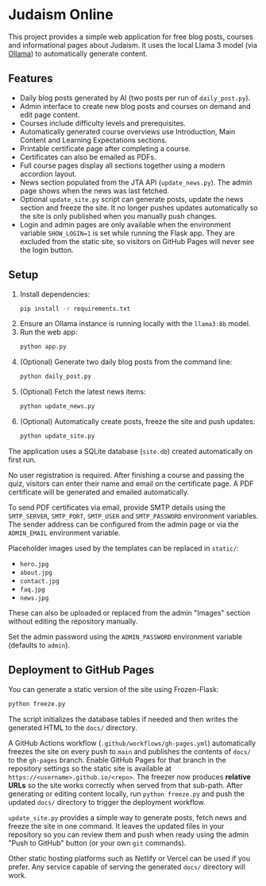 # Judaism Online

This project provides a simple web application for free blog posts, courses and informational pages about Judaism.
It uses the local Llama 3 model (via [Ollama](https://github.com/ollama/ollama)) to automatically generate content.

## Features

- Daily blog posts generated by AI (two posts per run of `daily_post.py`).
- Admin interface to create new blog posts and courses on demand and edit page content.
- Courses include difficulty levels and prerequisites.
- Automatically generated course overviews use Introduction, Main Content and
  Learning Expectations sections.
- Printable certificate page after completing a course.
- Certificates can also be emailed as PDFs.
- Full course pages display all sections together using a modern accordion layout.
- News section populated from the JTA API (`update_news.py`). The admin page
  shows when the news was last fetched.
- Optional `update_site.py` script can generate posts, update the news section
  and freeze the site. It no longer pushes updates automatically so the site is
  only published when you manually push changes.
- Login and admin pages are only available when the environment variable
  `SHOW_LOGIN=1` is set while running the Flask app. They are excluded from the
  static site, so visitors on GitHub Pages will never see the login button.

## Setup

1. Install dependencies:
   ```bash
   pip install -r requirements.txt
   ```
2. Ensure an Ollama instance is running locally with the `llama3:8b` model.
3. Run the web app:
   ```bash
   python app.py
   ```
4. (Optional) Generate two daily blog posts from the command line:
   ```bash
   python daily_post.py
   ```
5. (Optional) Fetch the latest news items:
   ```bash
   python update_news.py
   ```
6. (Optional) Automatically create posts, freeze the site and push updates:
   ```bash
   python update_site.py
   ```

The application uses a SQLite database (`site.db`) created automatically on first run.

No user registration is required. After finishing a course and passing the quiz,
visitors can enter their name and email on the certificate page. A PDF certificate
will be generated and emailed automatically.

To send PDF certificates via email, provide SMTP details using the `SMTP_SERVER`,
`SMTP_PORT`, `SMTP_USER` and `SMTP_PASSWORD` environment variables. The sender
address can be configured from the admin page or via the `ADMIN_EMAIL`
environment variable.

Placeholder images used by the templates can be replaced in `static/`:

- `hero.jpg`
- `about.jpg`
- `contact.jpg`
- `faq.jpg`
- `news.jpg`

These can also be uploaded or replaced from the admin "Images" section
without editing the repository manually.

Set the admin password using the `ADMIN_PASSWORD` environment variable (defaults to `admin`).

## Deployment to GitHub Pages

You can generate a static version of the site using Frozen-Flask:

```bash
python freeze.py
```

The script initializes the database tables if needed and then writes the
generated HTML to the `docs/` directory.

A GitHub Actions workflow (`.github/workflows/gh-pages.yml`) automatically
freezes the site on every push to `main` and publishes the contents of `docs/`
to the `gh-pages` branch. Enable GitHub Pages for that branch in the repository
settings so the static site is available at `https://<username>.github.io/<repo>`.
The freezer now produces **relative URLs** so the site works correctly when
served from that sub-path. After generating or editing content locally, run
`python freeze.py` and push the updated `docs/` directory to trigger the
deployment workflow.

`update_site.py` provides a simple way to generate posts, fetch news and freeze
the site in one command. It leaves the updated files in your repository so you
can review them and push when ready using the admin "Push to GitHub" button (or
your own `git` commands).

Other static hosting platforms such as Netlify or Vercel can be used if you
prefer. Any service capable of serving the generated `docs/` directory will
work.
